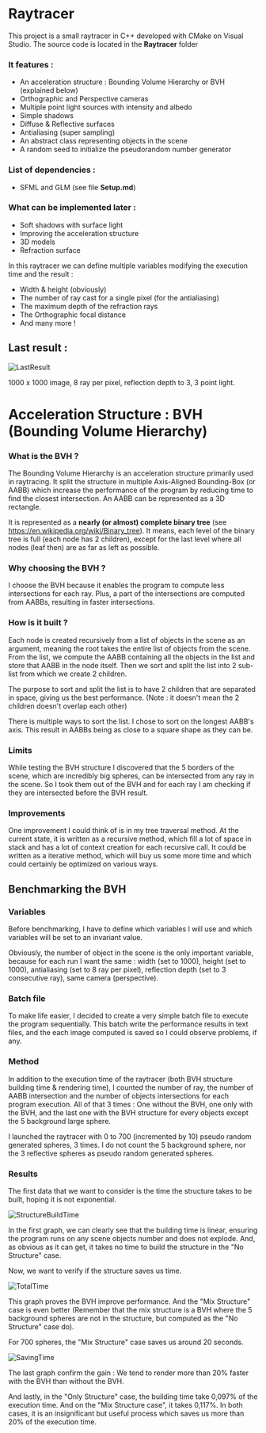 # Raytracer

This project is a small raytracer in C++ developed with CMake on Visual Studio.
The source code is located in the **Raytracer** folder

### It features :

- An acceleration structure : Bounding Volume Hierarchy or BVH (explained below)
- Orthographic and Perspective cameras
- Multiple point light sources with intensity and albedo
- Simple shadows
- Diffuse & Reflective surfaces
- Antialiasing (super sampling)
- An abstract class representing objects in the scene
- A random seed to initialize the pseudorandom number generator

### List of dependencies : 

- SFML and GLM (see file **Setup.md**)

### What can be implemented later :

- Soft shadows with surface light
- Improving the acceleration structure
- 3D models
- Refraction surface

In this raytracer we can define multiple variables modifying the execution time and the result :

- Width & height (obviously)
- The number of ray cast for a single pixel (for the antialiasing)
- The maximum depth of the refraction rays
- The Orthographic focal distance
- And many more !



## Last result :

![LastResult](LastResult.png)

1000 x 1000 image, 8 ray per pixel, reflection depth to 3, 3 point light.

# Acceleration Structure : BVH (Bounding Volume Hierarchy)

### What is the BVH ?

The Bounding Volume Hierarchy is an acceleration structure primarily used in raytracing. It split the structure in multiple Axis-Aligned Bounding-Box (or AABB) which increase the performance of the program by reducing time to find the closest intersection. An AABB can be represented as a 3D rectangle.

It is represented as a **nearly (or almost) complete binary tree** (see https://en.wikipedia.org/wiki/Binary_tree). It means, each level of the binary tree is full (each node has 2 children), except for the last level where all nodes (leaf then) are as far as left as possible.

### Why choosing the BVH ?

I choose the BVH because it enables the program to compute less intersections for each ray. Plus, a part of the intersections are computed from AABBs, resulting in faster intersections.

### How is it built ?

Each node is created recursively from a list of objects in the scene as an argument, meaning the root takes the entire list of objects from the scene. From the list, we compute the AABB containing all the objects in the list and store that AABB in the node itself. Then we sort and split the list into 2 sub-list from which we create 2 children.

The purpose to sort and split the list is to have 2 children that are separated in space, giving us the best performance. (Note : it doesn't mean the 2 children doesn't overlap each other)

There is multiple ways to sort the list. I chose to sort on the longest AABB's axis. This result in AABBs being as close to a square shape as they can be.

### Limits

While testing the BVH structure I discovered that the 5 borders of the scene, which are incredibly big spheres, can be intersected from any ray in the scene. So I took them out of the BVH and for each ray I am checking if they are intersected before the BVH result.

### Improvements 

One improvement I could think of is in my tree traversal method. At the current state, it is written as a recursive method, which fill a lot of space in stack and has a lot of context creation for each recursive call. It could be written as a iterative method, which will buy us some more time and which could certainly be optimized on various ways.



## Benchmarking the BVH

### Variables

Before benchmarking, I have to define which variables I will use and which variables will be set to an invariant value.

Obviously, the number of object in the scene is the only important variable, because for each run I want the same : width (set to 1000), height (set to 1000), antialiasing (set to 8 ray per pixel), reflection depth (set to 3 consecutive ray), same camera (perspective).

### Batch file

To make life easier, I decided to create a very simple batch file to execute the program sequentially.
This batch write the performance results in text files, and the each image computed is saved so I could observe problems, if any.

### Method

In addition to the execution time of the raytracer (both BVH structure building time & rendering time), I counted the number of ray, the number of AABB intersection and the number of objects intersections for each program execution. All of that 3 times : One without the BVH, one only with the BVH, and the last one with the BVH structure for every objects except the 5 background large sphere.

I launched the raytracer with 0 to 700 (incremented by 10) pseudo random generated spheres, 3 times. I do not count the 5 background sphere, nor the 3 reflective spheres as pseudo random generated spheres.



### Results

The first data that we want to consider is the time the structure takes to be built, hoping it is not exponential.

![StructureBuildTime](Benchmark/StructureBuildTime.png)

In the first graph, we can clearly see that the building time is linear, ensuring the program runs on any scene objects number and does not explode. And, as obvious as it can get, it takes no time to build the structure in the "No Structure" case.

Now, we want to verify if the structure saves us time.

![TotalTime](Benchmark/TotalTime.png)

This graph proves the BVH improve performance. And the "Mix Structure" case is even better (Remember that the mix structure is a BVH where the 5 background spheres are not in the structure, but computed as the "No Structure" case do).

For 700 spheres, the "Mix Structure" case saves us around 20 seconds. 

![SavingTime](Benchmark/SavingTime.png)

The last graph confirm the gain : We tend to render more than 20% faster with the BVH than without the BVH.

And lastly, in the "Only Structure" case, the building time take 0,097% of the execution time. And on the "Mix Structure case", it takes 0,117%. In both cases, it is  an insignificant but useful process which saves us more than 20% of the execution time.



